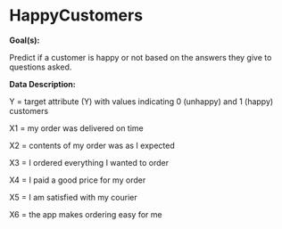 # HappyCustomers


<b>Goal(s):</b>

Predict if a customer is happy or not based on the answers they give to questions asked.


<b>Data Description:</b>

Y = target attribute (Y) with values indicating 0 (unhappy) and 1 (happy) customers

X1 = my order was delivered on time

X2 = contents of my order was as I expected

X3 = I ordered everything I wanted to order

X4 = I paid a good price for my order

X5 = I am satisfied with my courier

X6 = the app makes ordering easy for me


